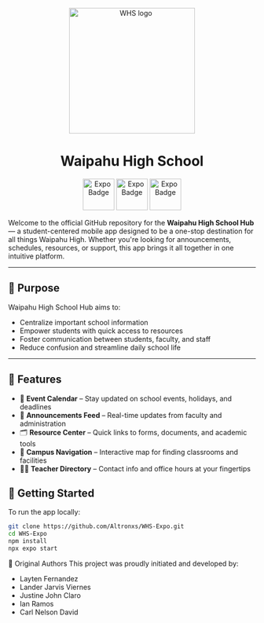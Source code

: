 
<p align="center">
  <img alt="WHS logo" height="256" src="https://www.waipahuhigh.org/shared/footer_logo.png">
  <h1 align="center">Waipahu High School</h1>
</p>
<div align="center">
  <img alt="Expo Badge" src="https://img.shields.io/badge/Runs%20with%20Expo%20Go-4630EB.svg?style=flat-square&logo=EXPO&labelColor=f3f3f3&logoColor=000"  height="64">
  <img alt="Expo Badge" src="https://img.shields.io/badge/expo-1C1E24?style=for-the-badge&logo=expo&logoColor=#D04A37" height="64">  
  <img alt="Expo Badge" src="https://img.shields.io/badge/react_native-%2320232a.svg?style=for-the-badge&logo=react&logoColor=%2361DAFB" height="64">
  
</div>


Welcome to the official GitHub repository for the **Waipahu High School Hub** — a student-centered mobile app designed to be a one-stop destination for all things Waipahu High. Whether you're looking for announcements, schedules, resources, or support, this app brings it all together in one intuitive platform.

---

## 🎯 Purpose

Waipahu High School Hub aims to:
- Centralize important school information
- Empower students with quick access to resources
- Foster communication between students, faculty, and staff
- Reduce confusion and streamline daily school life

---

## 🧩 Features

- 📅 **Event Calendar** – Stay updated on school events, holidays, and deadlines  
- 📢 **Announcements Feed** – Real-time updates from faculty and administration  
- 🗂️ **Resource Center** – Quick links to forms, documents, and academic tools  
- 🧭 **Campus Navigation** – Interactive map for finding classrooms and facilities  
- 🧑‍🏫 **Teacher Directory** – Contact info and office hours at your fingertips

## 🚀 Getting Started

To run the app locally:

```bash
git clone https://github.com/Altronxs/WHS-Expo.git
cd WHS-Expo
npm install
npx expo start
```
👥 Original Authors
This project was proudly initiated and developed by:
- Layten Fernandez
- Lander Jarvis Viernes
- Justine John Claro
- Ian Ramos
- Carl Nelson David

